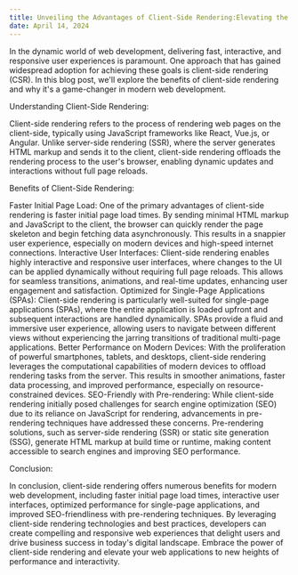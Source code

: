 ```yaml
---
title: Unveiling the Advantages of Client-Side Rendering:Elevating the User Experience
date: April 14, 2024
---
```


In the dynamic world of web development, delivering fast, interactive, and responsive user experiences is paramount. One approach that has gained widespread adoption for achieving these goals is client-side rendering (CSR). In this blog post, we'll explore the benefits of client-side rendering and why it's a game-changer in modern web development.

Understanding Client-Side Rendering:

Client-side rendering refers to the process of rendering web pages on the client-side, typically using JavaScript frameworks like React, Vue.js, or Angular. Unlike server-side rendering (SSR), where the server generates HTML markup and sends it to the client, client-side rendering offloads the rendering process to the user's browser, enabling dynamic updates and interactions without full page reloads.

Benefits of Client-Side Rendering:

Faster Initial Page Load: One of the primary advantages of client-side rendering is faster initial page load times. By sending minimal HTML markup and JavaScript to the client, the browser can quickly render the page skeleton and begin fetching data asynchronously. This results in a snappier user experience, especially on modern devices and high-speed internet connections.
Interactive User Interfaces: Client-side rendering enables highly interactive and responsive user interfaces, where changes to the UI can be applied dynamically without requiring full page reloads. This allows for seamless transitions, animations, and real-time updates, enhancing user engagement and satisfaction.
Optimized for Single-Page Applications (SPAs): Client-side rendering is particularly well-suited for single-page applications (SPAs), where the entire application is loaded upfront and subsequent interactions are handled dynamically. SPAs provide a fluid and immersive user experience, allowing users to navigate between different views without experiencing the jarring transitions of traditional multi-page applications.
Better Performance on Modern Devices: With the proliferation of powerful smartphones, tablets, and desktops, client-side rendering leverages the computational capabilities of modern devices to offload rendering tasks from the server. This results in smoother animations, faster data processing, and improved performance, especially on resource-constrained devices.
SEO-Friendly with Pre-rendering: While client-side rendering initially posed challenges for search engine optimization (SEO) due to its reliance on JavaScript for rendering, advancements in pre-rendering techniques have addressed these concerns. Pre-rendering solutions, such as server-side rendering (SSR) or static site generation (SSG), generate HTML markup at build time or runtime, making content accessible to search engines and improving SEO performance.

Conclusion:

In conclusion, client-side rendering offers numerous benefits for modern web development, including faster initial page load times, interactive user interfaces, optimized performance for single-page applications, and improved SEO-friendliness with pre-rendering techniques. By leveraging client-side rendering technologies and best practices, developers can create compelling and responsive web experiences that delight users and drive business success in today's digital landscape. Embrace the power of client-side rendering and elevate your web applications to new heights of performance and interactivity.
